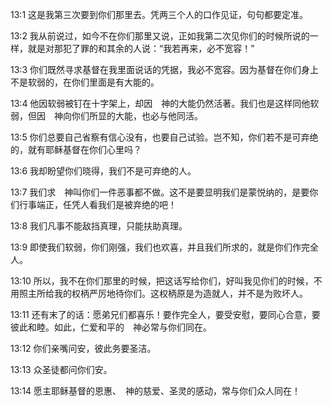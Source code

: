 <a id="1"></a>13:1  这是我第三次要到你们那里去。凭两三个人的口作见证，句句都要定准。  

<a id="2"></a>13:2  我从前说过，如今不在你们那里又说，正如我第二次见你们的时候所说的一样，就是对那犯了罪的和其余的人说：“我若再来，必不宽容！”  

<a id="3"></a>13:3  你们既然寻求基督在我里面说话的凭据，我必不宽容。因为基督在你们身上不是软弱的，在你们里面是有大能的。  

<a id="4"></a>13:4  他因软弱被钉在十字架上，却因　神的大能仍然活著。我们也是这样同他软弱，但因　神向你们所显的大能，也必与他同活。  

<a id="5"></a>13:5  你们总要自己省察有信心没有，也要自己试验。岂不知，你们若不是可弃绝的，就有耶稣基督在你们心里吗？  

<a id="6"></a>13:6  我却盼望你们晓得，我们不是可弃绝的人。  

<a id="7"></a>13:7  我们求　神叫你们一件恶事都不做。这不是要显明我们是蒙悦纳的，是要你们行事端正，任凭人看我们是被弃绝的吧！  

<a id="8"></a>13:8  我们凡事不能敌挡真理，只能扶助真理。  

<a id="9"></a>13:9  即使我们软弱，你们刚强，我们也欢喜，并且我们所求的，就是你们作完全人。  

<a id="10"></a>13:10  所以，我不在你们那里的时候，把这话写给你们，好叫我见你们的时候，不用照主所给我的权柄严厉地待你们。这权柄原是为造就人，并不是为败坏人。  

<a id="11"></a>13:11  还有末了的话：愿弟兄们都喜乐！要作完全人，要受安慰，要同心合意，要彼此和睦。如此，仁爱和平的　神必常与你们同在。  

<a id="12"></a>13:12  你们亲嘴问安，彼此务要圣洁。  

<a id="13"></a>13:13  众圣徒都问你们安。  

<a id="14"></a>13:14  愿主耶稣基督的恩惠、　神的慈爱、圣灵的感动，常与你们众人同在！  
